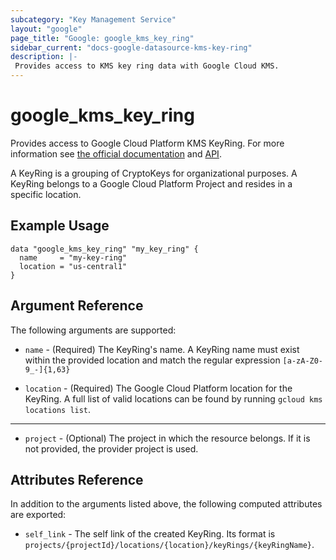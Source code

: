 ```yaml
---
subcategory: "Key Management Service"
layout: "google"
page_title: "Google: google_kms_key_ring"
sidebar_current: "docs-google-datasource-kms-key-ring"
description: |-
 Provides access to KMS key ring data with Google Cloud KMS.
---
```


# google\_kms\_key\_ring

Provides access to Google Cloud Platform KMS KeyRing. For more information see
[the official documentation](https://cloud.google.com/kms/docs/object-hierarchy#key_ring)
and
[API](https://cloud.google.com/kms/docs/reference/rest/v1/projects.locations.keyRings).

A KeyRing is a grouping of CryptoKeys for organizational purposes. A KeyRing belongs to a Google Cloud Platform Project
and resides in a specific location.

## Example Usage

```hcl
data "google_kms_key_ring" "my_key_ring" {
  name     = "my-key-ring"
  location = "us-central1"
}
```

## Argument Reference

The following arguments are supported:

* `name` - (Required) The KeyRing's name.
    A KeyRing name must exist within the provided location and match the regular expression `[a-zA-Z0-9_-]{1,63}`

* `location` - (Required) The Google Cloud Platform location for the KeyRing.
    A full list of valid locations can be found by running `gcloud kms locations list`.

- - -

* `project` - (Optional) The project in which the resource belongs. If it
    is not provided, the provider project is used.

## Attributes Reference

In addition to the arguments listed above, the following computed attributes are
exported:

* `self_link` - The self link of the created KeyRing. Its format is `projects/{projectId}/locations/{location}/keyRings/{keyRingName}`.
